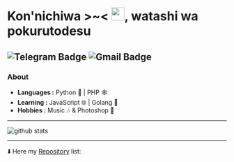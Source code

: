 # Kon'nichiwa >~< <img src="https://raw.githubusercontent.com/MartinHeinz/MartinHeinz/master/wave.gif" width="30px">, watashi wa pokurutodesu

![Telegram Badge](https://img.shields.io/badge/-pokurt-1ca0f1?style=flat-square&logo=telegram&logoColor=white&link=https://t.me/pokurt) ![Gmail Badge](https://img.shields.io/badge/-pokurt@pokurt.cf-c14438?style=flat-square&logo=Gmail&logoColor=white&link=mailto:pokurt@pokurt.cf)
---------------------------------------------------------------------------------------------------------------------------------------------------------------------------------
### About

-  **Languages :** Python 🐍 | PHP 🕸️
-  **Learning :** JavaScript 🌐 | Golang 🦔 
-  **Hobbies :** Music 🎶 & Photoshop 🎨

---------------------------------------------------------------------------------------------------------------------------------------------------------------------------------

![github stats](https://github-readme-stats.vercel.app/api?username=pokurt&show_icons=true)

---------------------------------------------------------------------------------------------------------------------------------------------------------------------------------


⬇️ Here my [Repository](https://github.com/pokurt?tab=repositories) list:
